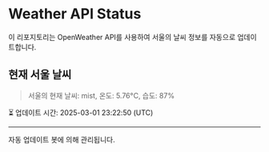 
# Weather API Status

이 리포지토리는 OpenWeather API를 사용하여 서울의 날씨 정보를 자동으로 업데이트합니다.

## 현재 서울 날씨
> 서울의 현재 날씨: mist, 온도: 5.76°C, 습도: 87%

⏳ 업데이트 시간: 2025-03-01 23:22:50 (UTC)

---
자동 업데이트 봇에 의해 관리됩니다.
